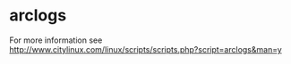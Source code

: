 # arclogs
For more information see http://www.citylinux.com/linux/scripts/scripts.php?script=arclogs&man=y
